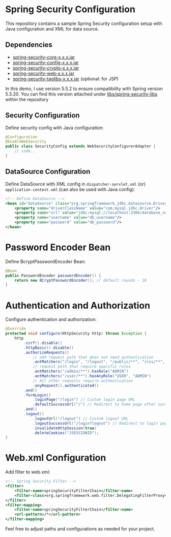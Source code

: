 # Spring Security Configuration

This repository contains a sample Spring Security configuration setup with Java configuration and XML for data source.

## Dependencies

- [spring-security-core-x.x.x.jar](https://mvnrepository.com/artifact/org.springframework.security/spring-security-core)
- [spring-security-config-x.x.x.jar](https://mvnrepository.com/artifact/org.springframework.security/spring-security-config)
- [spring-security-crypto-x.x.x.jar](https://mvnrepository.com/artifact/org.springframework.security/spring-security-crypto)
- [spring-security-web-x.x.x.jar](https://mvnrepository.com/artifact/org.springframework.security/spring-security-web)
- [spring-security-taglibs-x.x.x.jar](https://mvnrepository.com/artifact/org.springframework.security/spring-security-taglibs) (optional: for JSP)

In this demo, I use version 5.5.2 to ensure compatibility with Spring version 5.3.20. You can find this version attached under [libs/spring-security-libs](https://github.com/khunaungpaing/plain-spring-demos/tree/main/libs/spring-security-libs) within the repository

## Security Configuration

Define security config with Java configuration:

```java
@Configuration
@EnableWebSecurity
public class SecurityConfig extends WebSecurityConfigurerAdapter {
    // code...
}
```

## DataSource Configuration
Define DataSource with XML config in `dispatcher-servlet.xml` (or) `application-context.xml` 
(can also be used with Java config):

```xml
<!-- Define DataSource -->
<bean id="dataSource" class="org.springframework.jdbc.datasource.DriverManagerDataSource">
    <property name="driverClassName" value="com.mysql.jdbc.Driver"/>
    <property name="url" value="jdbc:mysql://localhost:3306/database_name"/>
    <property name="username" value="db_username"/>
    <property name="password" value="db_password"/>
</bean>
```

# Password Encoder Bean
Define BcryptPasswordEncoder Bean:

```java
@Bean
public PasswordEncoder passwordEncoder() {
    return new BCryptPasswordEncoder(); // default rounds - 10
}
```

# Authentication and Authorization
Configure authentication and authorization:
```java
@Override
protected void configure(HttpSecurity http) throws Exception {
    http
        .csrf().disable()
        .httpBasic().disable()
        .authorizeRequests()
            // add request path that does not need authentication
            .antMatchers("/login", "/logout", "/public/**", "/css/**", "/js/**", "/images/**", "/views/**").permitAll()
            // request path that require specific roles
            .antMatchers("/admin/**").hasRole("ADMIN")
            .antMatchers("/user/**").hasAnyRole("USER", "ADMIN")
            // All other requests require authentication
            .anyRequest().authenticated()
        .and()
        .formLogin()
            .loginPage("/login") // Custom login page URL
            .defaultSuccessUrl("/") // Redirect to home page after successful login
        .and()
        .logout()
            .logoutUrl("/logout") // Custom logout URL
            .logoutSuccessUrl("/login?logout") // Redirect to login page after logout
            .invalidateHttpSession(true)
            .deleteCookies("JSESSIONID");
}
```

# Web.xml Configuration
Add filter to web.xml:
```xml
<!-- Spring Security Filter -->
<filter>
    <filter-name>springSecurityFilterChain</filter-name>
    <filter-class>org.springframework.web.filter.DelegatingFilterProxy</filter-class>
</filter>
<filter-mapping>
    <filter-name>springSecurityFilterChain</filter-name>
    <url-pattern>/*</url-pattern>
</filter-mapping>
```
Feel free to adjust paths and configurations as needed for your project.
